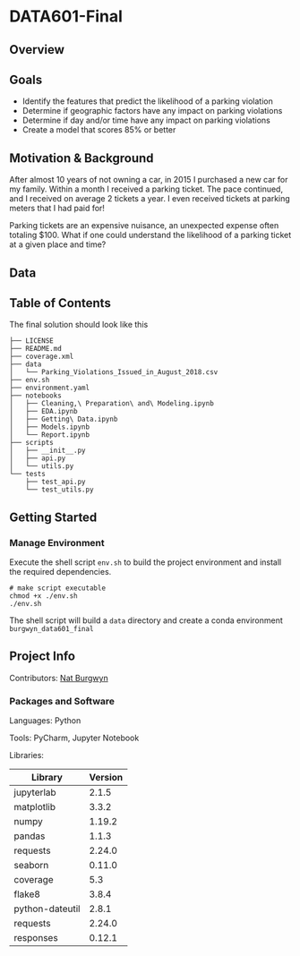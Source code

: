 # DATA601-Final

## Overview


## Goals

- Identify the features that predict the likelihood of a parking violation
- Determine if geographic factors have any impact on parking violations
- Determine if day and/or time have any impact on parking violations
- Create a model that scores 85% or better

## Motivation & Background

After almost 10 years of not owning a car, in 2015 I purchased a new car for my family.  Within a month I received a parking ticket.  The pace continued, and I received on average 2 tickets a year.  I even received tickets at parking meters that I had paid for!

Parking tickets are an expensive nuisance, an unexpected expense often totaling $100.  What if one could understand the likelihood of a parking ticket at a given place and time?

## Data


## Table of Contents

The final solution should look like this

```shell
├── LICENSE
├── README.md
├── coverage.xml
├── data
│   └── Parking_Violations_Issued_in_August_2018.csv
├── env.sh
├── environment.yaml
├── notebooks
│   ├── Cleaning,\ Preparation\ and\ Modeling.ipynb
│   ├── EDA.ipynb
│   ├── Getting\ Data.ipynb
│   ├── Models.ipynb
│   └── Report.ipynb
├── scripts
│   ├── __init__.py
│   ├── api.py
│   └── utils.py
└── tests
    ├── test_api.py
    └── test_utils.py
```

## Getting Started

### Manage Environment

Execute the shell script `env.sh` to build the project environment and install the required dependencies.

```shell script
# make script executable
chmod +x ./env.sh
./env.sh
```

The shell script will build a `data` directory and create a conda environment `burgwyn_data601_final`

## Project Info

Contributors: [Nat Burgwyn](https://github.com/burgwyn)

### Packages and Software

Languages: Python

Tools: PyCharm, Jupyter Notebook

Libraries:

| Library | Version |
|---|---|
| jupyterlab | 2.1.5 |
| matplotlib | 3.3.2 |
| numpy | 1.19.2 |
| pandas | 1.1.3 |
| requests | 2.24.0 |
| seaborn | 0.11.0 |
| coverage | 5.3 |
| flake8 | 3.8.4 |
| python-dateutil | 2.8.1 |
| requests | 2.24.0 |
| responses | 0.12.1 |
